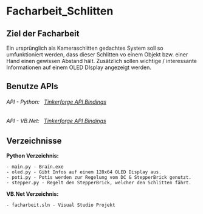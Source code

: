 # Facharbeit_Schlitten

## Ziel der Facharbeit

Ein ursprünglich als Kameraschlitten gedachtes System soll so umfunktioniert werden, dass dieser Schlitten vo einem Objekt bzw. einer Hand einen gewissen Abstand hält. Zusätzlich sollen wichtige / interessante Informationen auf einem OLED DIsplay angezeigt werden.

## Benutze APIs

###### API - Python:   [Tinkerforge API Bindings](https://www.tinkerforge.com/de/doc/Software/API_Bindings_Python.html#api-referenz-und-beispiele)
###### API - VB.Net:   [Tinkerforge API Bindings](https://www.tinkerforge.com/de/doc/Software/API_Bindings_VBNET.html#api-bindings-vbnet)

## Verzeichnisse

**Python Verzeichnis:**
```
- main.py - Brain.exe
- oled.py - Gibt Infos auf einem 128x64 OLED Display aus.
- poti.py - Potis werden zur Regelung vom DC & StepperBrick genutzt.
- stepper.py - Regelt den StepperBrick, welcher den Schlitten fährt.
```

**VB.Net Verzeichnis:**
```
- facharbeit.sln - Visual Studio Projekt
```
